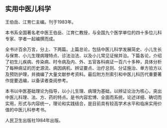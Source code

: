 ## 实用中医儿科学

王伯岳、江育仁主编。刊于1983年。

本书系全国著名老中医王伯岳、江育仁教授，与全国九个医学单位的四十多位儿科专家、学者一起编撰而成。

全书计百余万言，分上、下两篇。上篇总论，包括中医儿科学发展简史、小儿生长与保育、小儿生理病理特点、诊法治法、以及小儿常见证候并治。下篇各论，介绍了初生儿疾病、传染病、时令病及内、外、五官各科病证一百六十多种，具体分析了每种病证的历史源流、病因病机、辨证要点、治疗总则、分证施治、单方验方以及预防护理，并摘编了大量文献参考资料。最后附方剂索引和中医儿科历代重要著作提要选编，以备读者查阅参考。

本书以中医基础理论为指导，以小儿生理、病理为基础，以辨证论治为核心，突出中医儿科理、法、方、药的特点。是书内容宏博、全面而系统，论述详细、确切而实用，形式与内容统一，理论和实践结合，是目前具有较高学术水平和临床实用价值的中医儿科参考书。

人民卫生出版社1984年出版。
